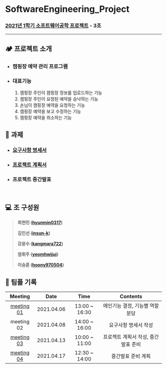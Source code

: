 # SoftwareEngineering_Project

### [2021년 1학기 소프트웨어공학 프로젝트](https://github.com/SMU-EB0055/SE2021_HAEA0008_3) - 3조

----

## :camping: 프로젝트 소개

* ### 캠핑장 예약 관리 프로그램

* ### 대표기능

  1. 캠핑장 주인이 캠핑장 정보를 업로드하는 기능
  2. 캠핑장 주인이 요청된 예약을 승낙하는 기능
  3. 손님이 캠핑장 예약을 요청하는 기능
  4. 캠핑장 예약을 보고 수정하는 기능
  5. 캠핑장 예약을 취소하는 기능

## :blue_book: 과제​

* ### [요구사항 명세서](https://github.com/hyunmin0317/SoftwareEngineering_Project/blob/master/%EA%B3%BC%EC%A0%9C/%EC%9A%94%EA%B5%AC%EC%82%AC%ED%95%AD%20%EB%AA%85%EC%84%B8%EC%84%9C.pdf)

* ### [프로젝트 계획서](https://github.com/hyunmin0317/SoftwareEngineering_Project/blob/master/%EA%B3%BC%EC%A0%9C/%ED%94%84%EB%A1%9C%EC%A0%9D%ED%8A%B8%20%EA%B3%84%ED%9A%8D%EC%84%9C.pdf)

* ### 프로젝트 중간발표

<br>

## :computer: 조 구성원

> **최현민 ([hyunmin0317](https://github.com/hyunmin0317))**
>
> **김인선 ([insun-k](https://github.com/insun-k))**
>
> **강윤수 ([kangmara722](https://github.com/kangmara722))**
>
> **염휘주 ([yeomhwijui](https://github.com/yeomhwijui))**
>
> **이승훈 ([hoony970504](https://github.com/hoony970504))**

## :book: 팀플 기록

|                           Meeting                            |    Date    |     Time      |              Contents               |
| :----------------------------------------------------------: | :--------: | :-----------: | :---------------------------------: |
| [meeting 01](https://github.com/hyunmin0317/SoftwareEngineering_Project/blob/master/%ED%9A%8C%EC%9D%98%EB%A1%9D/meeting01.md) | 2021.04.06 | 13:00 ~ 16:30 |   메인기능 결정, 기능별 역할분담    |
|                          meeting 02                          | 2021.04.08 | 14:00 ~ 16:00 |        요구사항 명세서 작성         |
| [meeting 03](https://github.com/hyunmin0317/SoftwareEngineering_Project/blob/master/%ED%9A%8C%EC%9D%98%EB%A1%9D/meeting03.md) | 2021.04.13 | 10:00 ~ 11:00 | 프로젝트 계획서 작성, 중간발표 준비 |
| [meeting 04](https://github.com/hyunmin0317/SoftwareEngineering_Project/blob/master/%ED%9A%8C%EC%9D%98%EB%A1%9D/meeting04.md) | 2021.04.17 | 12:30 ~ 14:00 |         중간발표 준비 계획          |

